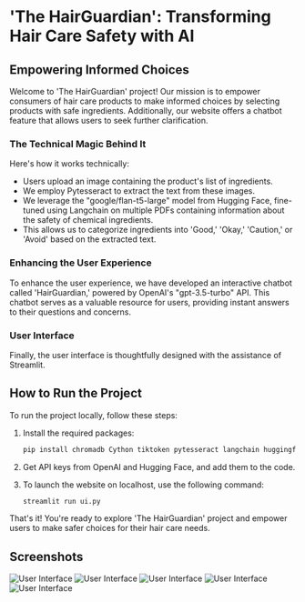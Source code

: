 # 'The HairGuardian': Transforming Hair Care Safety with AI

## Empowering Informed Choices

Welcome to 'The HairGuardian' project! Our mission is to empower consumers of hair care products to make informed choices by selecting products with safe ingredients. Additionally, our website offers a chatbot feature that allows users to seek further clarification.

### The Technical Magic Behind It

Here's how it works technically:
- Users upload an image containing the product's list of ingredients.
- We employ Pytesseract to extract the text from these images.
- We leverage the "google/flan-t5-large" model from Hugging Face, fine-tuned using Langchain on multiple PDFs containing information about the safety of chemical ingredients.
- This allows us to categorize ingredients into 'Good,' 'Okay,' 'Caution,' or 'Avoid' based on the extracted text.

### Enhancing the User Experience

To enhance the user experience, we have developed an interactive chatbot called 'HairGuardian,' powered by OpenAI's "gpt-3.5-turbo" API. This chatbot serves as a valuable resource for users, providing instant answers to their questions and concerns.

### User Interface

Finally, the user interface is thoughtfully designed with the assistance of Streamlit.

## How to Run the Project

To run the project locally, follow these steps:

1. Install the required packages:

   ```bash
   pip install chromadb Cython tiktoken pytesseract langchain huggingface_hub sentence_transformers streamlit streamlit_option_menu openai

2. Get API keys from OpenAI and Hugging Face, and add them to the code.
3. To launch the website on localhost, use the following command:
   ```bash
   streamlit run ui.py
That's it! You're ready to explore 'The HairGuardian' project and empower users to make safer choices for their hair care needs.

## Screenshots
![User Interface](screenshot/home.png)
![User Interface](screenshot/UploadImage.png)
![User Interface](screenshot/result.png)
![User Interface](screenshot/chatbot.png)
![User Interface](screenshot/contact.png)

